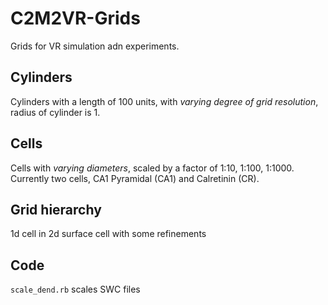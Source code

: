# C2M2VR-Grids 
Grids for VR simulation adn experiments.

## Cylinders
Cylinders with a length of 100 units, with *varying degree of grid resolution*, radius of cylinder is 1.

## Cells
Cells with *varying diameters*, scaled by a factor of 1:10, 1:100, 1:1000.
Currently two cells, CA1 Pyramidal (CA1) and Calretinin (CR).

## Grid hierarchy
1d cell in 2d surface cell with some refinements

## Code
`scale_dend.rb` scales SWC files
